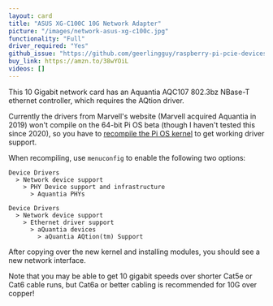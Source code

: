 ```yaml
---
layout: card
title: "ASUS XG-C100C 10G Network Adapter"
picture: "/images/network-asus-xg-c100c.jpg"
functionality: "Full"
driver_required: "Yes"
github_issue: "https://github.com/geerlingguy/raspberry-pi-pcie-devices/issues/15"
buy_link: https://amzn.to/38wYOiL
videos: []
---
```

This 10 Gigabit network card has an Aquantia AQC107 802.3bz NBase-T ethernet controller, which requires the AQtion driver.

Currently the drivers from Marvell's website (Marvell acquired Aquantia in 2019) won't compile on the 64-bit Pi OS beta (though I haven't tested this since 2020), so you have to [recompile the Pi OS kernel](TODO) to get working driver support.

When recompiling, use `menuconfig` to enable the following two options:

```
Device Drivers
  > Network device support
    > PHY Device support and infrastructure
      > Aquantia PHYs

Device Drivers
  > Network device support
    > Ethernet driver support
      > aQuantia devices
        > aQuantia AQtion(tm) Support
```

After copying over the new kernel and installing modules, you should see a new network interface.

Note that you may be able to get 10 gigabit speeds over shorter Cat5e or Cat6 cable runs, but Cat6a or better cabling is recommended for 10G over copper!
